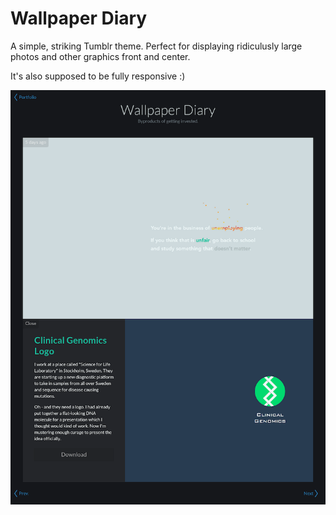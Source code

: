 Wallpaper Diary
================

A simple, striking Tumblr theme. Perfect for displaying ridiculusly large photos and other graphics front and center.

It's also supposed to be fully responsive :)

![Sample screenshot](sample-pic.png "Screenshot")
